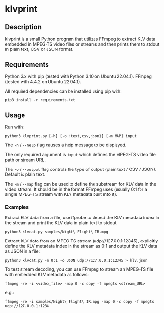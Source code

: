 klvprint
========


## Description

klvprint is a small Python program that utilizes FFmpeg to extract KLV data 
embedded in MPEG-TS video files or streams and then prints them to stdout in
plain text, CSV or JSON format.

## Requirements

Python 3.x with pip (tested with Python 3.10 on Ubuntu 22.04.1).
FFmpeg (tested with 4.4.2 on Ubuntu 22.04.1).

All required dependencies can be installed using pip with:

```
pip3 install -r requirements.txt
```

## Usage

Run with:

```
python3 klvprint.py [-h] [-o {text,csv,json}] [-m MAP] input
```

The `-h` / `--help` flag causes a help message to be displayed.

The only required argument is `input` which defines the MPEG-TS video file path or stream URL.

The `-o` / `--output` flag controls the type of output (plain text / CSV / JSON). Default is plain text.

The `-m` / `--map` flag can be used to define the substream for KLV data in the video stream. It should be in the format FFmpeg uses (usually 0:1 for a single MPEG-TS stream with KLV metadata built into it).

### Examples

Extract KLV data from a file, use ffprobe to detect the KLV metadata index in the stream and print the KLV data in plain text to stdout:

```
python3 klvcat.py samples/Night\ Flight\ IR.mpg
```

Extract KLV data from an MPEG-TS stream (udp://127.0.0.1:12345), explicitly define the KLV metadata index in the stream as 0:1 and output the KLV data as JSON in a file:

```
python3 klvcat.py -m 0:1 -o JSON udp://127.0.0.1:12345 > klv.json
```

To test stream decoding, you can use FFmpeg to stream an MPEG-TS file with embedded KLV metadata as follows:

```
ffmpeg -re -i <video_file> -map 0 -c copy -f mpegts <stream_URL>
```

e.g.:

```
ffmpeg -re -i samples/Night\ Flight\ IR.mpg -map 0 -c copy -f mpegts udp://127.0.0.1:1234
```

